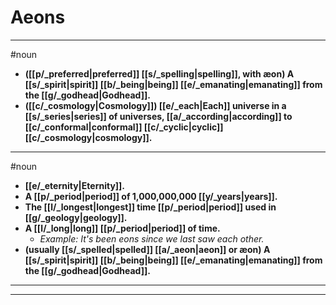 # Aeons
---
#noun
- **([[p/_preferred|preferred]] [[s/_spelling|spelling]], with æon) A [[s/_spirit|spirit]] [[b/_being|being]] [[e/_emanating|emanating]] from the [[g/_godhead|Godhead]].**
- **([[c/_cosmology|Cosmology]]) [[e/_each|Each]] universe in a [[s/_series|series]] of universes, [[a/_according|according]] to [[c/_conformal|conformal]] [[c/_cyclic|cyclic]] [[c/_cosmology|cosmology]].**
---
#noun
- **[[e/_eternity|Eternity]].**
- **A [[p/_period|period]] of 1,000,000,000 [[y/_years|years]].**
- **The [[l/_longest|longest]] time [[p/_period|period]] used in [[g/_geology|geology]].**
- **A [[l/_long|long]] [[p/_period|period]] of time.**
	- _Example: It's been eons since we last saw each other._
- **(usually [[s/_spelled|spelled]] [[a/_aeon|aeon]] or æon) A [[s/_spirit|spirit]] [[b/_being|being]] [[e/_emanating|emanating]] from the [[g/_godhead|Godhead]].**
---
---
